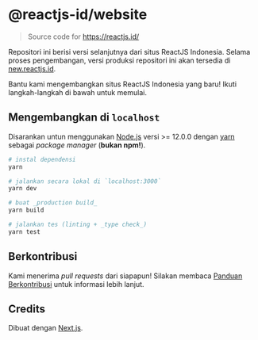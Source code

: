 # @reactjs-id/website

> Source code for https://reactjs.id/

Repositori ini berisi versi selanjutnya dari situs ReactJS Indonesia. Selama proses pengembangan, versi produksi repositori ini akan tersedia di [new.reactjs.id](https://new.reactjs.id/).

Bantu kami mengembangkan situs ReactJS Indonesia yang baru! Ikuti langkah-langkah di bawah untuk memulai.

## Mengembangkan di `localhost`

Disarankan untun menggunakan [Node.js](https://nodejs.org/en/) versi >= 12.0.0 dengan [yarn](https://yarnpkg.com/) sebagai _package manager_ (**bukan npm!**).

```bash
# instal dependensi
yarn

# jalankan secara lokal di `localhost:3000`
yarn dev

# buat _production build_
yarn build

# jalankan tes (linting + _type check_)
yarn test
```

## Berkontribusi

Kami menerima _pull requests_ dari siapapun! Silakan membaca [Panduan Berkontribusi](CONTRIBUTING.md) untuk informasi lebih lanjut.

## Credits

Dibuat dengan [Next.js](https://nextjs.org/).

